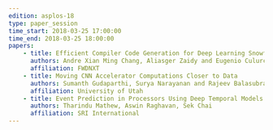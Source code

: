 ```yaml
---
edition: asplos-18
type: paper_session
time_start: 2018-03-25 17:00:00
time_end: 2018-03-25 18:00:00
papers:
    - title: Efficient Compiler Code Generation for Deep Learning Snowflake Co-processor
      authors: Andre Xian Ming Chang, Aliasger Zaidy and Eugenio Culurciello 
      affiliation: FWDNXT
    - title: Moving CNN Accelerator Computations Closer to Data
      authors: Sumanth Gudaparthi, Surya Narayanan and Rajeev Balasubramonian 
      affiliation: University of Utah
    - title: Event Prediction in Processors Using Deep Temporal Models
      authors: Tharindu Mathew, Aswin Raghavan, Sek Chai
      affiliation: SRI International
---
```

